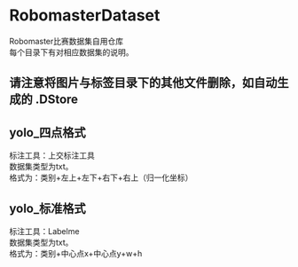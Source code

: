 # RobomasterDataset
Robomaster比赛数据集自用仓库<br>
每个目录下有对相应数据集的说明。<br>
## 请注意将图片与标签目录下的其他文件删除，如自动生成的 .DStore 
## yolo_四点格式
标注工具：上交标注工具<br>
数据集类型为txt。<br>
格式为：类别+左上+左下+右下+右上（归一化坐标）<br>
## yolo_标准格式<br>
标注工具：Labelme<br>
数据集类型为txt。<br>
格式为：类别+中心点x+中心点y+w+h<br>

